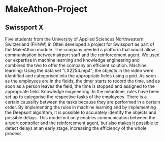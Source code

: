 # MakeAthon-Project
## Swissport X ##

Five students from the University of Applied Sciences Northwestern Switzerland (FHNW) in Olten developed a project for Swissport as part of the MakeAthon module.
The company needed a platform that would allow communication between airport staff and the reinforcement agent. 
We used our expertise in machine learning and knowledge engineering and combined the two to offer the company an efficient solution. 
Machine learning: Using the data set "LX2254.mp4", the objects in the video were identified and categorised into the appropriate fields using a grid. As soon as the employees are in the fields, the timer starts to record the time, and as soon as a person leaves the field, the time is stopped and assigned to the appropriate field. 
Knowledge engineering: In the meantime, rules have been set up to categorise the respective tasks of the employees. There is a certain causality between the tasks because they are performed in a certain order. 
By implementing the rules in machine learning and by implementing the Deepsort algorithm, it is possible to accurately identify the objects and possible delays. 
This model not only enables communication between the airport controller and the reinforcement agent, but also makes it possible to detect delays at an early stage, increasing the efficiency of the whole process.
